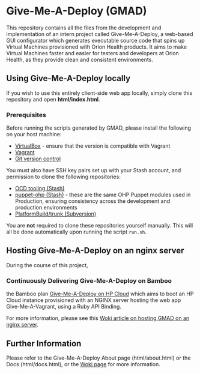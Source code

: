 Give-Me-A-Deploy (GMAD)
==
This repository contains all the files from the development and implementation of an intern project called Give-Me-A-Deploy, a web-based GUI configurator which generates executable source code that spins up Virtual Machines provisioned with Orion Health products. It aims to make Virtual Machines faster and easier for testers and developers at Orion Health, as they provide clean and consistent environments.

## Using Give-Me-A-Deploy locally ##
If you wish to use this entirely client-side web app locally, simply clone this repository and open **html/index.html**.

### Prerequisites ###

Before running the scripts generated by GMAD, please install the following on your host machine:

- [VirtualBox](https://www.virtualbox.org/wiki/Downloads) - ensure that the version is compatible with Vagrant
- [Vagrant](http://www.vagrantup.com/)
- [Git version control](http://git-scm.com/downloads)

You must also have SSH key pairs set up with your Stash account, and permission to clone the following repositories:

* [OCD tooling (Stash)](http://stash/projects/OCD/repos/tooling/browse)
* [puppet-ohp (Stash)](http://stash/projects/PUPPET/repos/puppet-ohp/browse) - these are the same OHP Puppet modules used in Production, ensuring consistency across the development and production environments
* [PlatformBuild/trunk (Subversion)](http://subversion/src/Orchestral/Framework/PlatformBuild/trunk)

You are **not** required to clone these repositories yourself manually. This will all be done automatically upon running the script ```run.sh```. 

## Hosting Give-Me-A-Deploy on an nginx server ##
During the course of this project, 

### Continuously Delivering Give-Me-A-Deploy on Bamboo ###

the Bamboo plan [Give-Me-A-Deploy on HP Cloud](http://bamboo/browse/ATT-GMAD) which aims to boot an HP Cloud instance provisioned with an NGINX server hosting the web app Give-Me-A-Vagrant, using a Ruby API Binding.

For more information, please see this [Woki article on hosting GMAD on an nginx server](http://woki/display/IntDev/Hosting+Give-Me-A-Deploy+on+an+nginx+server).

Further Information
--
Please refer to the Give-Me-A-Deploy About page (html/about.html) or the Docs (html/docs.html), or the [Woki page](http://woki/display/IntDev/Give-Me-A-Deploy) for more information.